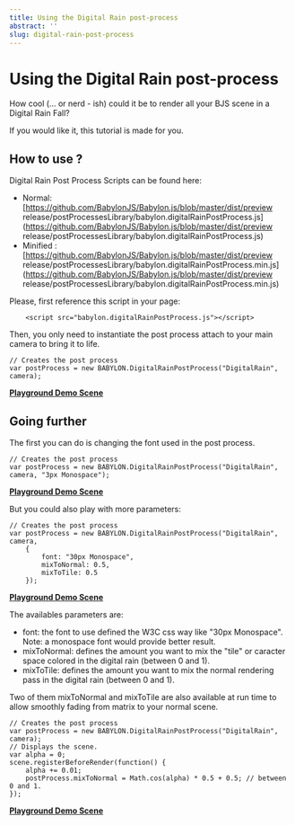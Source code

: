 ```yaml
---
title: Using the Digital Rain post-process
abstract: ''
slug: digital-rain-post-process
---
```


# Using the Digital Rain post-process

How cool (... or nerd - ish) could it be to render all your BJS scene in a Digital Rain Fall?

If you would like it, this tutorial is made for you.

## How to use ?

Digital Rain Post Process Scripts can be found here: 
- Normal: [https://github.com/BabylonJS/Babylon.js/blob/master/dist/preview release/postProcessesLibrary/babylon.digitalRainPostProcess.js](https://github.com/BabylonJS/Babylon.js/blob/master/dist/preview release/postProcessesLibrary/babylon.digitalRainPostProcess.js)
- Minified : [https://github.com/BabylonJS/Babylon.js/blob/master/dist/preview release/postProcessesLibrary/babylon.digitalRainPostProcess.min.js](https://github.com/BabylonJS/Babylon.js/blob/master/dist/preview release/postProcessesLibrary/babylon.digitalRainPostProcess.min.js)

Please, first reference this script in your page:

```
	<script src="babylon.digitalRainPostProcess.js"></script>
```

Then, you only need to instantiate the post process attach to your main camera to bring it to life.

```
// Creates the post process
var postProcess = new BABYLON.DigitalRainPostProcess("DigitalRain", camera);
```

[**Playground Demo Scene**](https://www.babylonjs-playground.com/#2I28SC#6)

## Going further

The first you can do is changing the font used in the post process.

```
// Creates the post process
var postProcess = new BABYLON.DigitalRainPostProcess("DigitalRain", camera, "3px Monospace");
```

[**Playground Demo Scene**](https://www.babylonjs-playground.com/#2I28SC#7)

But you could also play with more parameters:

```
// Creates the post process
var postProcess = new BABYLON.DigitalRainPostProcess("DigitalRain", camera, 
    {
        font: "30px Monospace",
        mixToNormal: 0.5,
        mixToTile: 0.5        
    });
```

[**Playground Demo Scene**](https://www.babylonjs-playground.com/#2I28SC#8)

The availables parameters are:

- font: the font to use defined the W3C css way like "30px Monospace". Note: a monospace font would provide better result.
- mixToNormal: defines the amount you want to mix the "tile" or caracter space colored in the digital rain (between 0 and 1).
- mixToTile: defines the amount you want to mix the normal rendering pass in the digital rain (between 0 and 1).

Two of them mixToNormal and mixToTile are also available at run time to allow smoothly fading from matrix to your normal scene.

```
// Creates the post process
var postProcess = new BABYLON.DigitalRainPostProcess("DigitalRain", camera);
// Displays the scene.
var alpha = 0;
scene.registerBeforeRender(function() {
    alpha += 0.01;
    postProcess.mixToNormal = Math.cos(alpha) * 0.5 + 0.5; // between 0 and 1.
});
```

[**Playground Demo Scene**](https://www.babylonjs-playground.com/#2I28SC#9)

